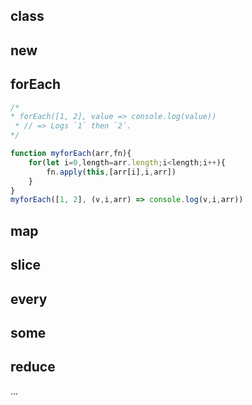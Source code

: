 ## class

## new

## forEach
```js
/*
* forEach([1, 2], value => console.log(value))
 * // => Logs `1` then `2`.
*/

function myforEach(arr,fn){
    for(let i=0,length=arr.length;i<length;i++){
        fn.apply(this,[arr[i],i,arr])
    }
}
myforEach([1, 2], (v,i,arr) => console.log(v,i,arr))
```
## map

## slice

## every

## some

## reduce

...